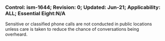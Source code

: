 ### Control: ism-1644; Revision: 0; Updated: Jun-21; Applicability: ALL; Essential Eight:N/A
<p>Sensitive or classified phone calls are not conducted in public locations unless care is taken to reduce the chance of conversations being overheard.</p>